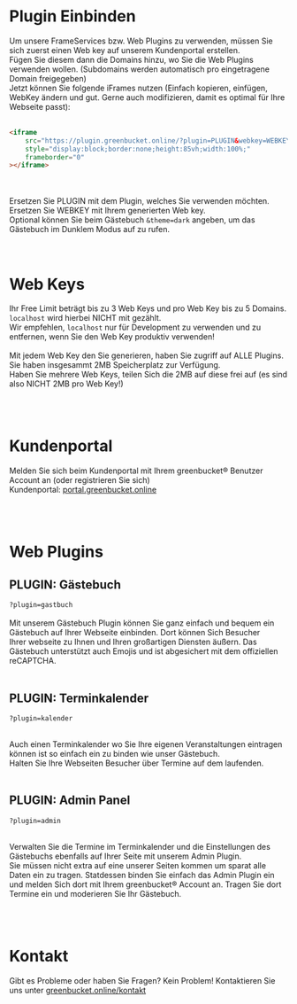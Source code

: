 # Plugin Einbinden

Um unsere FrameServices bzw. Web Plugins zu verwenden, müssen Sie sich zuerst einen Web key auf unserem Kundenportal erstellen.<br>
Fügen Sie diesem dann die Domains hinzu, wo Sie die Web Plugins verwenden wollen. (Subdomains werden automatisch pro eingetragene Domain freigegeben)<br>
Jetzt können Sie folgende iFrames nutzen (Einfach kopieren, einfügen, WebKey ändern und gut. Gerne auch modifizieren, damit es optimal für Ihre Webseite passt):<br><br>
```html
<iframe 
    src="https://plugin.greenbucket.online/?plugin=PLUGIN&webkey=WEBKEY" 
    style="display:block;border:none;height:85vh;width:100%;" 
    frameborder="0"
></iframe>
```
<br><br>
Ersetzen Sie PLUGIN mit dem Plugin, welches Sie verwenden möchten.<br>
Ersetzen Sie WEBKEY mit Ihrem generierten Web key.<br>
Optional können Sie beim Gästebuch ```&theme=dark``` angeben, um das Gästebuch im Dunklem Modus auf zu rufen.<br>
<br><br>

# Web Keys

Ihr Free Limit beträgt bis zu 3 Web Keys und pro Web Key bis zu 5 Domains. `localhost` wird hierbei NICHT mit gezählt.<br>
Wir empfehlen, `localhost` nur für Development zu verwenden und zu entfernen, wenn Sie den Web Key produktiv verwenden!
<br><br>
Mit jedem Web Key den Sie generieren, haben Sie zugriff auf ALLE Plugins. Sie haben insgesammt 2MB Speicherplatz zur Verfügung.<br>
Haben Sie mehrere Web Keys, teilen Sich die 2MB auf diese frei auf (es sind also NICHT 2MB pro Web Key!)

<br><br>

# Kundenportal

Melden Sie sich beim Kundenportal mit Ihrem greenbucket&reg; Benutzer Account an (oder registrieren Sie sich)<br>
Kundenportal: <a href="https://portal.greenbucket.online">portal.greenbucket.online</a>

<br><br>

# Web Plugins

## PLUGIN: Gästebuch

`?plugin=gastbuch`<br><br>
Mit unserem Gästebuch Plugin können Sie ganz einfach und bequem ein Gästebuch auf Ihrer Webseite einbinden. Dort können Sich Besucher<br>
Ihrer webseite zu Ihnen und Ihren großartigen Diensten äußern. Das Gästebuch unterstützt auch Emojis und ist abgesichert mit dem offiziellen reCAPTCHA.<br><br>

## PLUGIN: Terminkalender

`?plugin=kalender`<br><br>

Auch einen Terminkalender wo Sie Ihre eigenen Veranstaltungen eintragen können ist so einfach ein zu binden wie unser Gästebuch.<br>
Halten Sie Ihre Webseiten Besucher über Termine auf dem laufenden.<br><br>

## PLUGIN: Admin Panel

`?plugin=admin`<br><br>

Verwalten Sie die Termine im Terminkalender und die Einstellungen des Gästebuchs ebenfalls auf Ihrer Seite mit unserem Admin Plugin.<br>
Sie müssen nicht extra auf eine unserer Seiten kommen um sparat alle Daten ein zu tragen. Statdessen binden Sie einfach das Admin Plugin ein<br>
und melden Sich dort mit Ihrem greenbucket&reg; Account an. Tragen Sie dort Termine ein und moderieren Sie Ihr Gästebuch.

<br><br>

# Kontakt

Gibt es Probleme oder haben Sie Fragen? Kein Problem! Kontaktieren Sie uns unter <a href="https://greenbucket.online/kontakt">greenbucket.online/kontakt</a><br>
